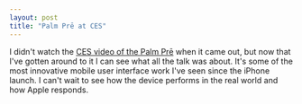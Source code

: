 ```yaml
---
layout: post
title: "Palm Prē at CES"
---
```


I didn't watch the [CES video of the Palm Prē](http://www.palm.com/us/products/phones/pre/palm-pre-ces.html "Palm Prē") when it came out, but now that I've gotten around to it I can see what all the talk was about. It's some of the most innovative mobile user interface work I've seen since the iPhone launch. I can't wait to see how the device performs in the real world and how Apple responds.